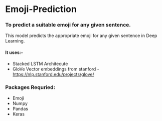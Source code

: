 # Emoji-Prediction
### To predict a suitable emoji for any given sentence.
This model predicts the appropriate emoji for any given sentence in Deep Learning.
#### It uses:-
- Stacked LSTM Architecute 
- GloVe Vector embeddings from stanford - <a href="https://nlp.stanford.edu/projects/glove/">https://nlp.stanford.edu/projects/glove/ </a>

### Packages Requried:
* Emoji
* Numpy
* Pandas
* Keras
